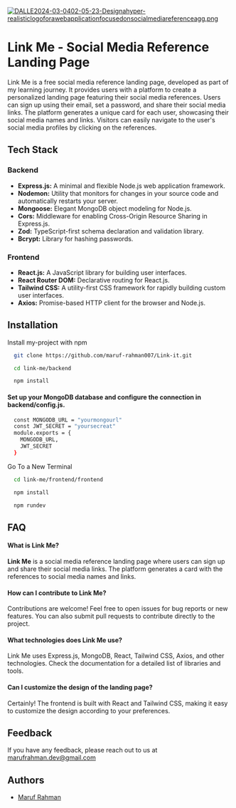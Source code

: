 
[![DALLE2024-03-0402-05-23-Designahyper-realisticlogoforawebapplicationfocusedonsocialmediareferenceagg.png](https://i.postimg.cc/LXXSQNyh/DALLE2024-03-0402-05-23-Designahyper-realisticlogoforawebapplicationfocusedonsocialmediareferenceagg.png)](https://postimg.cc/WDQxh6cP)
# Link Me - Social Media Reference Landing Page
Link Me is a free social media reference landing page, developed as part of my learning journey. It provides users with a platform to create a personalized landing page featuring their social media references. Users can sign up using their email, set a password, and share their social media links. The platform generates a unique card for each user, showcasing their social media names and links. Visitors can easily navigate to the user's social media profiles by clicking on the references.

## Tech Stack

### Backend

- **Express.js:** A minimal and flexible Node.js web application framework.
- **Nodemon:** Utility that monitors for changes in your source code and automatically restarts your server.
- **Mongoose:** Elegant MongoDB object modeling for Node.js.
- **Cors:** Middleware for enabling Cross-Origin Resource Sharing in Express.js.
- **Zod:** TypeScript-first schema declaration and validation library.
- **Bcrypt:** Library for hashing passwords.

### Frontend

- **React.js:** A JavaScript library for building user interfaces.
- **React Router DOM:** Declarative routing for React.js.
- **Tailwind CSS:** A utility-first CSS framework for rapidly building custom user interfaces.
- **Axios:** Promise-based HTTP client for the browser and Node.js.


## Installation

Install my-project with npm

```bash
  git clone https://github.com/maruf-rahman007/Link-it.git
```
```bash
  cd link-me/backend
```
```bash
  npm install
```
#### Set up your MongoDB database and configure the connection in backend/config.js.
```bash
  const MONGODB_URL = "yourmongourl"
  const JWT_SECRET = "yoursecreat"
  module.exports = {
    MONGODB_URL,
    JWT_SECRET
  }
```
Go To a New Terminal
```bash
  cd link-me/frontend/frontend
```
```bash
  npm install
```
```bash
  npm rundev
```
## FAQ

#### What is Link Me? 

**Link Me** is a social media reference landing page where users can sign up and share their social media links. The platform generates a card with the references to social media names and links.

#### How can I contribute to Link Me?

Contributions are welcome! Feel free to open issues for bug reports or new features. You can also submit pull requests to contribute directly to the project.

#### What technologies does Link Me use?

Link Me uses Express.js, MongoDB, React, Tailwind CSS, Axios, and other technologies. Check the documentation for a detailed list of libraries and tools.

#### Can I customize the design of the landing page?

Certainly! The frontend is built with React and Tailwind CSS, making it easy to customize the design according to your preferences.


## Feedback

If you have any feedback, please reach out to us at marufrahman.dev@gmail.com


## Authors

- [Maruf Rahman](https://github.com/maruf-rahman007)


